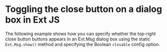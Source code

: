# Toggling the close button on a dialog box in Ext JS #

The following example shows how you can specify whether the top-right close button buttons appears in an Ext.Msg dialog box using the static `Ext.Msg.show()` method and specifying the Boolean `closable` config option.
